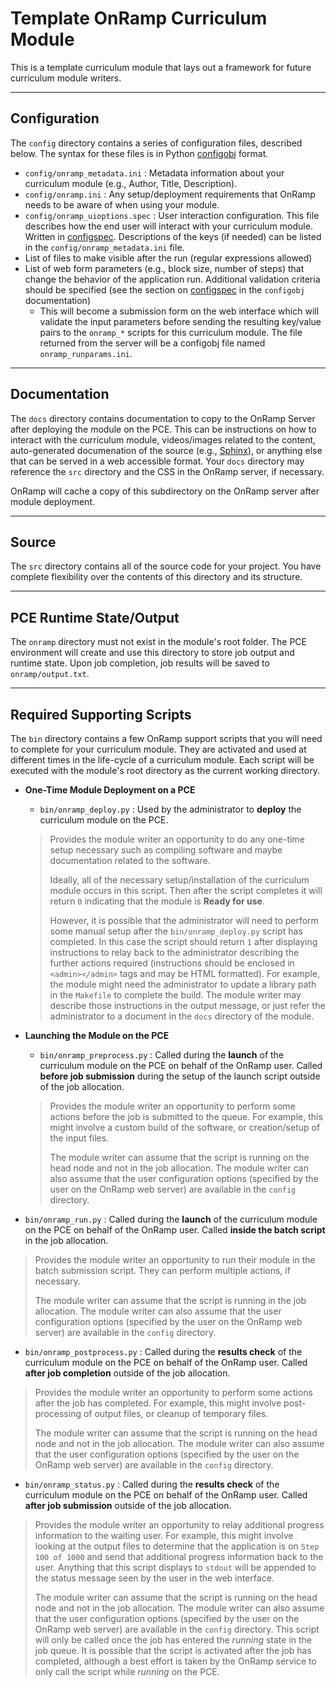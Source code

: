 # Template OnRamp Curriculum Module

This is a template curriculum module that lays out a framework for future curriculum module writers.

---------------------
## Configuration

The ```config``` directory contains a series of configuration files, described below. The syntax for these files is in Python [configobj](https://configobj.readthedocs.org/en/latest/#) format.

 * ```config/onramp_metadata.ini``` : Metadata information about your curriculum module (e.g., Author, Title, Description).
 * ```config/onramp.ini``` : Any setup/deployment requirements that OnRamp needs to be aware of when using your module.
 * ```config/onramp_uioptions.spec``` : User interaction configuration. This file describes how the end user will interact with your curriculum module. Written in [configspec](https://configobj.readthedocs.org/en/latest/configobj.html#validation). Descriptions of the keys (if needed) can be listed in the ```config/onramp_metadata.ini``` file.
  * List of files to make visible after the run (regular expressions allowed)
  * List of web form parameters (e.g., block size, number of steps) that change the behavior of the application run. Additional validation criteria should be specified (see the section on [configspec](https://configobj.readthedocs.org/en/latest/configobj.html#validation) in the ```configobj``` documentation)
  	 * This will become a submission form on the web interface which will validate the input parameters before sending the resulting key/value pairs to the ```onramp_*``` scripts for this curriculum module. The file returned from the server will be a configobj file named ```onramp_runparams.ini```.

---------------------
## Documentation

The ```docs``` directory contains documentation to copy to the OnRamp Server after deploying the module on the PCE. This can be instructions on how to interact with the curriculum module, videos/images related to the content, auto-generated documenation of the source (e.g., [Sphinx](http://sphinx-doc.org/)), or anything else that can be served in a web accessible format. Your ```docs``` directory may reference the ```src``` directory and the CSS in the OnRamp server, if necessary.

OnRamp will cache a copy of this subdirectory on the OnRamp server after module deployment.

---------------------
## Source

The ```src``` directory contains all of the source code for your project. You have complete flexibility over the contents of this directory and its structure.

---------------------
## PCE Runtime State/Output

The ```onramp``` directory must not exist in the module's root folder. The PCE environment will create and use this directory to store job output and runtime state. Upon job completion, job results will be saved to ```onramp/output.txt```.

---------------------
## Required Supporting Scripts

The ```bin``` directory contains a few OnRamp support scripts that you will need to complete for your curriculum module. They are activated and used at different times in the life-cycle of a curriculum module. Each script will be executed with the module's root directory as the current working directory.

 * **One-Time Module Deployment on a PCE**
   * ```bin/onramp_deploy.py``` : 
   Used by the administrator to **deploy** the curriculum module on the PCE.

   > Provides the module writer an opportunity to do any one-time setup necessary such as compiling software and maybe documentation related to the software.
   >
   > Ideally, all of the necessary setup/installation of the curriculum module occurs in this script. Then after the script completes it will return ```0``` indicating that the module is **Ready for use**.
   >
   >However, it is possible that the administrator will need to perform some manual setup after the ```bin/onramp_deploy.py``` script has completed. In this case the script should return ```1``` after displaying instructions to relay back to the administrator describing the further actions required (instructions should be enclosed in ```<admin></admin>``` tags and may be HTML formatted). For example, the module might need the administrator to update a library path in the ```Makefile``` to complete the build. The module writer may describe those instructions in the output message, or just refer the administrator to a document in the ```docs``` directory of the module.

 * **Launching the Module on the PCE**
   * ```bin/onramp_preprocess.py``` : 
   Called during the **launch** of the curriculum module on the PCE on behalf of the OnRamp user. Called **before job submission** during the setup of the launch script outside of the job allocation.

   > Provides the module writer an opportunity to perform some actions before the job is submitted to the queue. For example, this might involve a custom build of the software, or creation/setup of the input files.
   >
   >The module writer can assume that the script is running on the head node and not in the job allocation. The module writer can also assume that the user configuration options (specified by the user on the OnRamp web server) are available in the ```config``` directory.

  * ```bin/onramp_run.py``` :
   Called during the **launch** of the curriculum module on the PCE on behalf of the OnRamp user. Called **inside the batch script** in the job allocation.

   > Provides the module writer an opportunity to run their module in the batch submission script. They can perform multiple actions, if necessary.
   > 
   > The module writer can assume that the script is running in the job allocation. The module writer can also assume that the user configuration options (specified by the user on the OnRamp web server) are available in the ```config``` directory.
     
  * ```bin/onramp_postprocess.py``` :
   Called during the **results check** of the curriculum module on the PCE on behalf of the OnRamp user. Called **after job completion** outside of the job allocation.

   > Provides the module writer an opportunity to perform some actions after the job has completed. For example, this might involve post-processing of output files, or cleanup of temporary files.
   >
   > The module writer can assume that the script is running on the head node and not in the job allocation. The module writer can also assume that the user configuration options (specified by the user on the OnRamp web server) are available in the ```config``` directory.

  * ```bin/onramp_status.py``` :
   Called during the **results check** of the curriculum module on the PCE on behalf of the OnRamp user. Called **after job submission** outside of the job allocation.

   > Provides the module writer an opportunity to relay additional progress information to the waiting user. For example, this might involve looking at the output files to determine that the application is on ```Step 100 of 1000``` and send that additional progress information back to the user. Anything that this script displays to ```stdout``` will be appended to the status message seen by the user in the web interface.
   > 
   > The module writer can assume that the script is running on the head node and not in the job allocation. The module writer can also assume that the user configuration options (specified by the user on the OnRamp web server) are available in the ```config``` directory. This script will only be called once the job has entered the *running* state in the job queue. It is possible that the script is activated after the job has completed, although a best effort is taken by the OnRamp service to only call the script while *running* on the PCE.

